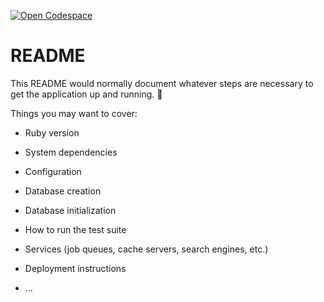 [![Open Codespace](https://img.shields.io/badge/code-github-brightgreen)](https://github.com/codespaces/new/?repo=aprilla/simple-rails-server?ref=main)

# README

This README would normally document whatever steps are necessary to get the
application up and running. 🚀

Things you may want to cover:

* Ruby version

* System dependencies

* Configuration

* Database creation

* Database initialization

* How to run the test suite

* Services (job queues, cache servers, search engines, etc.)

* Deployment instructions

* ...
